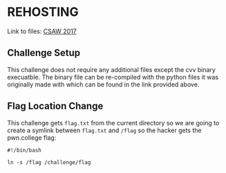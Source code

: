 # REHOSTING

Link to files: [CSAW 2017](https://github.com/osirislab/CSAW-CTF-2017-Quals/tree/master/misc/cvv)

## Challenge Setup
This challenge does not require any additional files except the cvv binary execuatble. The binary file can be re-compiled with the python files it was originally made with which can be found in the link provided above.

## Flag Location Change
This challenge gets `flag.txt` from the current directory so we are going to create a symlink between `flag.txt` and `/flag` so the hacker gets the pwn.college flag:
```
#!/bin/bash

ln -s /flag /challenge/flag
```